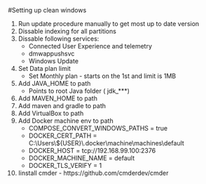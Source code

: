 #Setting up clean windows
<ol>
<li> Run update procedure manually to get most up to date version </li>
<li> Dissable indexing for all partitions </li>
<li> Dissable following services:
<ul>
<li>Connected User Experience and telemetry</li>
<li>dmwappushsvc</li>
<li>Windows Update</li>
</ul>
</li>
<li>Set Data plan limit
<ul><li>Set Monthly plan - starts on the 1st and limit is 1MB</li></ul>
</li>
<li>Add JAVA_HOME to path
<ul><li>Points to root Java folder ( jdk_***)</li></ul>
</li>
<li>Add MAVEN_HOME to path</li>
<li>Add maven and gradle to path</li>
<li>Add VirtualBox to path</li>
<li>Add Docker machine env to path
<ul>
<li>COMPOSE_CONVERT_WINDOWS_PATHS = true</li>
<li>DOCKER_CERT_PATH = C:\Users\${USER}\.docker\machine\machines\default</li>
<li>DOCKER_HOST = tcp://192.168.99.100:2376</li>
<li>DOCKER_MACHINE_NAME = default</li>
<li>DOCKER_TLS_VERIFY = 1</li>
</ul>
</li>
<li>Iinstall cmder - https://github.com/cmderdev/cmder</li>

</ol>